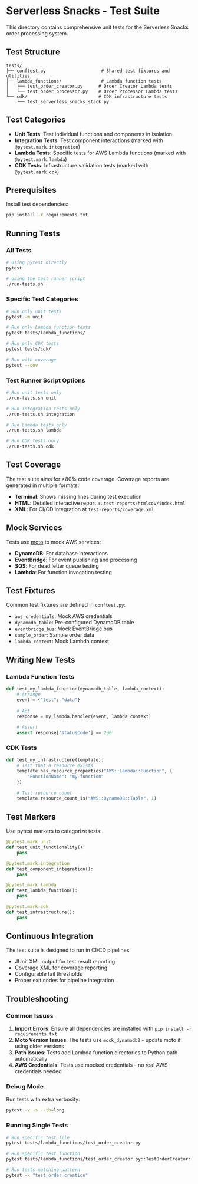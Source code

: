 # Serverless Snacks - Test Suite

This directory contains comprehensive unit tests for the Serverless Snacks order processing system.

## Test Structure

```
tests/
├── conftest.py                     # Shared test fixtures and utilities
├── lambda_functions/               # Lambda function tests
│   ├── test_order_creator.py      # Order Creator Lambda tests
│   └── test_order_processor.py    # Order Processor Lambda tests
└── cdk/                           # CDK infrastructure tests
    └── test_serverless_snacks_stack.py
```

## Test Categories

- **Unit Tests**: Test individual functions and components in isolation
- **Integration Tests**: Test component interactions (marked with `@pytest.mark.integration`)
- **Lambda Tests**: Specific tests for AWS Lambda functions (marked with `@pytest.mark.lambda`)
- **CDK Tests**: Infrastructure validation tests (marked with `@pytest.mark.cdk`)

## Prerequisites

Install test dependencies:

```bash
pip install -r requirements.txt
```

## Running Tests

### All Tests
```bash
# Using pytest directly
pytest

# Using the test runner script
./run-tests.sh
```

### Specific Test Categories
```bash
# Run only unit tests
pytest -m unit

# Run only Lambda function tests
pytest tests/lambda_functions/

# Run only CDK tests
pytest tests/cdk/

# Run with coverage
pytest --cov
```

### Test Runner Script Options
```bash
# Run unit tests only
./run-tests.sh unit

# Run integration tests only
./run-tests.sh integration

# Run Lambda tests only
./run-tests.sh lambda

# Run CDK tests only
./run-tests.sh cdk
```

## Test Coverage

The test suite aims for >80% code coverage. Coverage reports are generated in multiple formats:

- **Terminal**: Shows missing lines during test execution
- **HTML**: Detailed interactive report at `test-reports/htmlcov/index.html`
- **XML**: For CI/CD integration at `test-reports/coverage.xml`

## Mock Services

Tests use [moto](https://github.com/spulec/moto) to mock AWS services:

- **DynamoDB**: For database interactions
- **EventBridge**: For event publishing and processing
- **SQS**: For dead letter queue testing
- **Lambda**: For function invocation testing

## Test Fixtures

Common test fixtures are defined in `conftest.py`:

- `aws_credentials`: Mock AWS credentials
- `dynamodb_table`: Pre-configured DynamoDB table
- `eventbridge_bus`: Mock EventBridge bus
- `sample_order`: Sample order data
- `lambda_context`: Mock Lambda context

## Writing New Tests

### Lambda Function Tests

```python
def test_my_lambda_function(dynamodb_table, lambda_context):
    # Arrange
    event = {"test": "data"}
    
    # Act
    response = my_lambda.handler(event, lambda_context)
    
    # Assert
    assert response['statusCode'] == 200
```

### CDK Tests

```python
def test_my_infrastructure(template):
    # Test that a resource exists
    template.has_resource_properties("AWS::Lambda::Function", {
        "FunctionName": "my-function"
    })
    
    # Test resource count
    template.resource_count_is("AWS::DynamoDB::Table", 1)
```

## Test Markers

Use pytest markers to categorize tests:

```python
@pytest.mark.unit
def test_unit_functionality():
    pass

@pytest.mark.integration
def test_component_integration():
    pass

@pytest.mark.lambda
def test_lambda_function():
    pass

@pytest.mark.cdk
def test_infrastructure():
    pass
```

## Continuous Integration

The test suite is designed to run in CI/CD pipelines:

- JUnit XML output for test result reporting
- Coverage XML for coverage reporting
- Configurable fail thresholds
- Proper exit codes for pipeline integration

## Troubleshooting

### Common Issues

1. **Import Errors**: Ensure all dependencies are installed with `pip install -r requirements.txt`
2. **Moto Version Issues**: The tests use `mock_dynamodb2` - update moto if using older versions
3. **Path Issues**: Tests add Lambda function directories to Python path automatically
4. **AWS Credentials**: Tests use mocked credentials - no real AWS credentials needed

### Debug Mode

Run tests with extra verbosity:

```bash
pytest -v -s --tb=long
```

### Running Single Tests

```bash
# Run specific test file
pytest tests/lambda_functions/test_order_creator.py

# Run specific test function
pytest tests/lambda_functions/test_order_creator.py::TestOrderCreator::test_successful_order_creation

# Run tests matching pattern
pytest -k "test_order_creation"
```